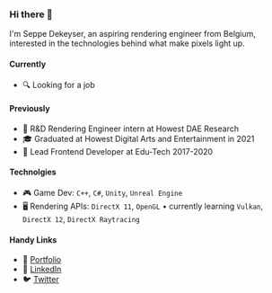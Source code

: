 ### Hi there 👋

I'm Seppe Dekeyser, an aspiring rendering engineer from Belgium, interested in the technologies behind what make pixels light up.



#### Currently
- 🔍 Looking for a job



#### Previously
- 🏢 R&D Rendering Engineer intern at Howest DAE Research
- 🎓 Graduated at Howest Digital Arts and Entertainment in 2021
- 🏢 Lead Frontend Developer at Edu-Tech 2017-2020


#### Technolgies

- 🎮 Game Dev: `C++`, `C#`, `Unity`, `Unreal Engine`
- 🖥 Rendering APIs: `DirectX 11`, `OpenGL`  •  currently learning `Vulkan`, `DirectX 12`, `DirectX Raytracing`


#### Handy Links

- 🧑 [Portfolio](https://seppedekeyser.be)
- 🔗 [LinkedIn](https://www.linkedin.com/in/seppe-dekeyser)
- 🐦 [Twitter](https://twitter.com/SeppahBaws)
